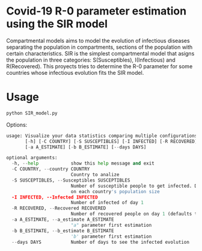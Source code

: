 # Covid-19 R-0 parameter estimation using the SIR model

Compartmental models aims to model the evolution of infectious diseases separating the population in compartments, sections of the population with certain characteristics.
SIR is the simplest compartmental model that asigns the population in three categories: S(Susceptibles), I(Infectious) and R(Recovered). This proyects tries to determine
the R-0 parameter for some countries whose infectious evolution fits the SIR model.

# Usage

```python
python SIR_model.py
```
Options:
```python
usage: Visualize your data statistics comparing multiple configurations
       [-h] [-C COUNTRY] [-S SUSCEPTIBLES] [-I INFECTED] [-R RECOVERED]
       [-a A_ESTIMATE] [-b B_ESTIMATE] [--days DAYS]

optional arguments:
  -h, --help            show this help message and exit
  -C COUNTRY, --country COUNTRY
                        Country to analize
  -S SUSCEPTIBLES, --Susceptibles SUSCEPTIBLES
                        Number of susceptible people to get infected. Depends
                        on each country's population size
  -I INFECTED, --Infected INFECTED
                        Number of infected of day 1
  -R RECOVERED, --Recovered RECOVERED
                        Number of recovered people on day 1 (defaults to 0)
  -a A_ESTIMATE, --a_estimate A_ESTIMATE
                        "a" parameter first estimation
  -b B_ESTIMATE, --b_estimate B_ESTIMATE
                        'b' parameter first estimation
  --days DAYS           Number of days to see the infected evolution
```


